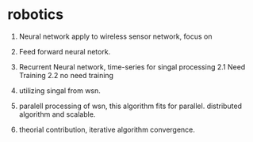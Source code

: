 # robotics

1. Neural network apply to wireless sensor network, focus on 

1. Feed forward neural netork.
2. Recurrent Neural network, time-series for singal processing
2.1 Need Training 
2.2 no need training

3. utilizing singal from wsn.

4. paralell processing of wsn, this algorithm fits for parallel. distributed algorithm and scalable.

5. theorial contribution, iterative algorithm convergence.